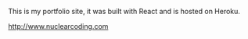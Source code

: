 This is my portfolio site, it was built with React and is hosted on Heroku. 

http://www.nuclearcoding.com
